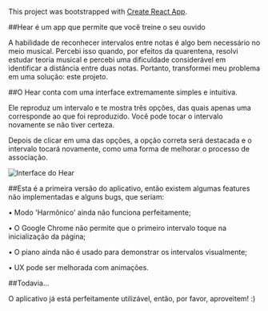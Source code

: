 This project was bootstrapped with [Create React App](https://github.com/facebook/create-react-app).

##Hear é um app que permite que você treine o seu ouvido

A habilidade de reconhecer intervalos entre notas é algo bem necessário no meio musical. Percebi isso quando, por efeitos da quarentena, resolvi estudar teoria musical e percebi uma dificuldade considerável em identificar a distância entre duas notas. Portanto, transformei meu problema em uma solução: este projeto.

##O Hear conta com uma interface extremamente simples e intuitiva.

Ele reproduz um intervalo e te mostra três opções, das quais apenas uma corresponde ao que foi reproduzido. Você pode tocar o intervalo novamente se não tiver certeza.

Depois de clicar em uma das opções, a opção correta será destacada e o intervalo tocará novamente, como uma forma de melhorar o processo de associação.

![Interface do Hear](https://imgur.com/h91CozE)

##Esta é a primeira versão do aplicativo, então existem algumas features não implementadas e alguns bugs, que seriam:

 • Modo 'Harmônico' ainda não funciona perfeitamente;

 • O Google Chrome não permite que o primeiro intervalo  toque na inicialização da página;

 • O piano ainda não é usado para demonstrar os intervalos visualmente;

 • UX pode ser melhorada com animações.
 
 ##Todavia...
 
 O aplicativo já está perfeitamente utilizável, então, por favor, aproveitem! :)
